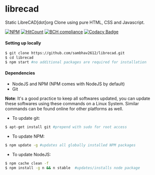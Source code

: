 # librecad
Static LibreCAD[dot]org Clone using pure HTML, CSS and Javascript.

[![NPM](https://nodei.co/npm/librecad.png?compact=true)](https://npmjs.org/package/librecad)
[![HitCount](http://hits.dwyl.io/sambhav2612/librecad.svg)](http://hits.dwyl.io/sambhav2612/librecad)
[![BCH compliance](https://bettercodehub.com/edge/badge/sambhav2612/librecad?branch=master)](https://bettercodehub.com/)
[![Codacy Badge](https://api.codacy.com/project/badge/Grade/20a28db2c07b4354960304794edbb21b)](https://www.codacy.com/app/sambhavjain2612/librecad?utm_source=github.com&amp;utm_medium=referral&amp;utm_content=sambhav2612/librecad&amp;utm_campaign=Badge_Grade)

#### Setting up locally
```bash
$ git clone https://github.com/sambhav2612/librecad.git
$ cd librecad
$ npm start #no additional packages are required for installation
```

#### Dependencies
- NodeJS and NPM (NPM comes with NodeJS by default)
- Git

**Note**: It's a good practice to keep all softwares updated, you can update these softwares using these commands on a Linux System. Similar commands can be found online for other platforms as well. 

- To update git: 
```bash
$ apt-get install git #prepend with sudo for root access
```
- To update NPM: 
```bash
$ npm update -g #updates all globally installed NPM packages
```
- To update NodeJS:
```bash
$ npm cache clean -f
$ npm install -g n && n stable  #updates/installs node package 
```

